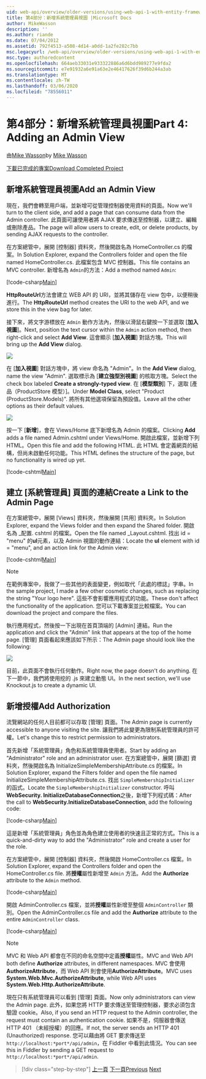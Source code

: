 ```yaml
---
uid: web-api/overview/older-versions/using-web-api-1-with-entity-framework-5/using-web-api-with-entity-framework-part-4
title: 第4部分：新增系統管理員視圖 |Microsoft Docs
author: MikeWasson
description: ''
ms.author: riande
ms.date: 07/04/2012
ms.assetid: 792f4513-a508-4d14-a0dd-1a2fe282c7bb
msc.legacyurl: /web-api/overview/older-versions/using-web-api-1-with-entity-framework-5/using-web-api-with-entity-framework-part-4
msc.type: authoredcontent
ms.openlocfilehash: 664aeb33031e933322886a6d6bdd989277e9fda2
ms.sourcegitcommit: e7e91932a6e91a63e2e46417626f39d6b244a3ab
ms.translationtype: MT
ms.contentlocale: zh-TW
ms.lasthandoff: 03/06/2020
ms.locfileid: "78556011"
---
```

# <a name="part-4-adding-an-admin-view"></a><span data-ttu-id="e0c7a-102">第4部分：新增系統管理員視圖</span><span class="sxs-lookup"><span data-stu-id="e0c7a-102">Part 4: Adding an Admin View</span></span>

<span data-ttu-id="e0c7a-103">由[Mike Wasson](https://github.com/MikeWasson)</span><span class="sxs-lookup"><span data-stu-id="e0c7a-103">by [Mike Wasson](https://github.com/MikeWasson)</span></span>

[<span data-ttu-id="e0c7a-104">下載已完成的專案</span><span class="sxs-lookup"><span data-stu-id="e0c7a-104">Download Completed Project</span></span>](https://code.msdn.microsoft.com/ASP-NET-Web-API-with-afa30545)

## <a name="add-an-admin-view"></a><span data-ttu-id="e0c7a-105">新增系統管理員視圖</span><span class="sxs-lookup"><span data-stu-id="e0c7a-105">Add an Admin View</span></span>

<span data-ttu-id="e0c7a-106">現在，我們會轉至用戶端，並新增可從管理控制器使用資料的頁面。</span><span class="sxs-lookup"><span data-stu-id="e0c7a-106">Now we'll turn to the client side, and add a page that can consume data from the Admin controller.</span></span> <span data-ttu-id="e0c7a-107">此頁面可讓使用者將 AJAX 要求傳送至控制器，以建立、編輯或刪除產品。</span><span class="sxs-lookup"><span data-stu-id="e0c7a-107">The page will allow users to create, edit, or delete products, by sending AJAX requests to the controller.</span></span>

<span data-ttu-id="e0c7a-108">在方案總管中，展開 [控制器] 資料夾，然後開啟名為 HomeController.cs 的檔案。</span><span class="sxs-lookup"><span data-stu-id="e0c7a-108">In Solution Explorer, expand the Controllers folder and open the file named HomeController.cs.</span></span> <span data-ttu-id="e0c7a-109">此檔案包含 MVC 控制器。</span><span class="sxs-lookup"><span data-stu-id="e0c7a-109">This file contains an MVC controller.</span></span> <span data-ttu-id="e0c7a-110">新增名為 `Admin`的方法：</span><span class="sxs-lookup"><span data-stu-id="e0c7a-110">Add a method named `Admin`:</span></span>

[!code-csharp[Main](using-web-api-with-entity-framework-part-4/samples/sample1.cs)]

<span data-ttu-id="e0c7a-111">**HttpRouteUrl**方法會建立 WEB API 的 URI，並將其儲存在 view 包中，以便稍後進行。</span><span class="sxs-lookup"><span data-stu-id="e0c7a-111">The **HttpRouteUrl** method creates the URI to the web API, and we store this in the view bag for later.</span></span>

<span data-ttu-id="e0c7a-112">接下來，將文字游標放在 `Admin` 動作方法內，然後以滑鼠右鍵按一下並選取 [**加入視圖**]。</span><span class="sxs-lookup"><span data-stu-id="e0c7a-112">Next, position the text cursor within the `Admin` action method, then right-click and select **Add View**.</span></span> <span data-ttu-id="e0c7a-113">這會顯示 [**加入視圖**] 對話方塊。</span><span class="sxs-lookup"><span data-stu-id="e0c7a-113">This will bring up the **Add View** dialog.</span></span>

![](using-web-api-with-entity-framework-part-4/_static/image1.png)

<span data-ttu-id="e0c7a-114">在 [**加入視圖**] 對話方塊中，將 view 命名為 "Admin"。</span><span class="sxs-lookup"><span data-stu-id="e0c7a-114">In the **Add View** dialog, name the view "Admin".</span></span> <span data-ttu-id="e0c7a-115">選取標示為 [**建立強型別視圖**] 的核取方塊。</span><span class="sxs-lookup"><span data-stu-id="e0c7a-115">Select the check box labeled **Create a strongly-typed view**.</span></span> <span data-ttu-id="e0c7a-116">在 [**模型類別**] 下，選取 [產品（ProductStore 模型）]。</span><span class="sxs-lookup"><span data-stu-id="e0c7a-116">Under **Model Class**, select "Product (ProductStore.Models)".</span></span> <span data-ttu-id="e0c7a-117">將所有其他選項保留為預設值。</span><span class="sxs-lookup"><span data-stu-id="e0c7a-117">Leave all the other options as their default values.</span></span>

![](using-web-api-with-entity-framework-part-4/_static/image2.png)

<span data-ttu-id="e0c7a-118">按一下 [**新增**]，會在 Views/Home 底下新增名為 Admin 的檔案。</span><span class="sxs-lookup"><span data-stu-id="e0c7a-118">Clicking **Add** adds a file named Admin.cshtml under Views/Home.</span></span> <span data-ttu-id="e0c7a-119">開啟此檔案，並新增下列 HTML。</span><span class="sxs-lookup"><span data-stu-id="e0c7a-119">Open this file and add the following HTML.</span></span> <span data-ttu-id="e0c7a-120">此 HTML 會定義網頁的結構，但尚未啟動任何功能。</span><span class="sxs-lookup"><span data-stu-id="e0c7a-120">This HTML defines the structure of the page, but no functionality is wired up yet.</span></span>

[!code-cshtml[Main](using-web-api-with-entity-framework-part-4/samples/sample2.cshtml)]

## <a name="create-a-link-to-the-admin-page"></a><span data-ttu-id="e0c7a-121">建立 [系統管理員] 頁面的連結</span><span class="sxs-lookup"><span data-stu-id="e0c7a-121">Create a Link to the Admin Page</span></span>

<span data-ttu-id="e0c7a-122">在方案總管中，展開 [Views] 資料夾，然後展開 [共用] 資料夾。</span><span class="sxs-lookup"><span data-stu-id="e0c7a-122">In Solution Explorer, expand the Views folder and then expand the Shared folder.</span></span> <span data-ttu-id="e0c7a-123">開啟名為 \_配置. cshtml 的檔案。</span><span class="sxs-lookup"><span data-stu-id="e0c7a-123">Open the file named \_Layout.cshtml.</span></span> <span data-ttu-id="e0c7a-124">找出 id = "menu" 的**ul**元素，以及 Admin 視圖的動作連結：</span><span class="sxs-lookup"><span data-stu-id="e0c7a-124">Locate the **ul** element with id = "menu", and an action link for the Admin view:</span></span>

[!code-cshtml[Main](using-web-api-with-entity-framework-part-4/samples/sample3.cshtml)]

> [!NOTE]
> <span data-ttu-id="e0c7a-125">在範例專案中，我做了一些其他的表面變更，例如取代「此處的標誌」字串。</span><span class="sxs-lookup"><span data-stu-id="e0c7a-125">In the sample project, I made a few other cosmetic changes, such as replacing the string "Your logo here".</span></span> <span data-ttu-id="e0c7a-126">這些不會影響應用程式的功能。</span><span class="sxs-lookup"><span data-stu-id="e0c7a-126">These don't affect the functionality of the application.</span></span> <span data-ttu-id="e0c7a-127">您可以下載專案並比較檔案。</span><span class="sxs-lookup"><span data-stu-id="e0c7a-127">You can download the project and compare the files.</span></span>

<span data-ttu-id="e0c7a-128">執行應用程式，然後按一下出現在首頁頂端的 [Admin] 連結。</span><span class="sxs-lookup"><span data-stu-id="e0c7a-128">Run the application and click the "Admin" link that appears at the top of the home page.</span></span> <span data-ttu-id="e0c7a-129">[管理] 頁面看起來應該如下所示：</span><span class="sxs-lookup"><span data-stu-id="e0c7a-129">The Admin page should look like the following:</span></span>

![](using-web-api-with-entity-framework-part-4/_static/image3.png)

<span data-ttu-id="e0c7a-130">目前，此頁面不會執行任何動作。</span><span class="sxs-lookup"><span data-stu-id="e0c7a-130">Right now, the page doesn't do anything.</span></span> <span data-ttu-id="e0c7a-131">在下一節中，我們將使用挖的 .js 來建立動態 UI。</span><span class="sxs-lookup"><span data-stu-id="e0c7a-131">In the next section, we'll use Knockout.js to create a dynamic UI.</span></span>

## <a name="add-authorization"></a><span data-ttu-id="e0c7a-132">新增授權</span><span class="sxs-lookup"><span data-stu-id="e0c7a-132">Add Authorization</span></span>

<span data-ttu-id="e0c7a-133">流覽網站的任何人目前都可以存取 [管理] 頁面。</span><span class="sxs-lookup"><span data-stu-id="e0c7a-133">The Admin page is currently accessible to anyone visiting the site.</span></span> <span data-ttu-id="e0c7a-134">讓我們將此變更為限制系統管理員的許可權。</span><span class="sxs-lookup"><span data-stu-id="e0c7a-134">Let's change this to restrict permission to administrators.</span></span>

<span data-ttu-id="e0c7a-135">首先新增「系統管理員」角色和系統管理員使用者。</span><span class="sxs-lookup"><span data-stu-id="e0c7a-135">Start by adding an "Administrator" role and an administrator user.</span></span> <span data-ttu-id="e0c7a-136">在方案總管中，展開 [篩選] 資料夾，然後開啟名為 InitializeSimpleMembershipAttribute.cs 的檔案。</span><span class="sxs-lookup"><span data-stu-id="e0c7a-136">In Solution Explorer, expand the Filters folder and open the file named InitializeSimpleMembershipAttribute.cs.</span></span> <span data-ttu-id="e0c7a-137">找出 `SimpleMembershipInitializer` 的函式。</span><span class="sxs-lookup"><span data-stu-id="e0c7a-137">Locate the `SimpleMembershipInitializer` constructor.</span></span> <span data-ttu-id="e0c7a-138">呼叫**WebSecurity. InitializeDatabaseConnection**之後，新增下列程式碼：</span><span class="sxs-lookup"><span data-stu-id="e0c7a-138">After the call to **WebSecurity.InitializeDatabaseConnection**, add the following code:</span></span>

[!code-csharp[Main](using-web-api-with-entity-framework-part-4/samples/sample4.cs)]

<span data-ttu-id="e0c7a-139">這是新增「系統管理員」角色並為角色建立使用者的快速且正常的方式。</span><span class="sxs-lookup"><span data-stu-id="e0c7a-139">This is a quick-and-dirty way to add the "Administrator" role and create a user for the role.</span></span>

<span data-ttu-id="e0c7a-140">在方案總管中，展開 [控制器] 資料夾，然後開啟 HomeController.cs 檔案。</span><span class="sxs-lookup"><span data-stu-id="e0c7a-140">In Solution Explorer, expand the Controllers folder and open the HomeController.cs file.</span></span> <span data-ttu-id="e0c7a-141">將**授權**屬性新增至 `Admin` 方法。</span><span class="sxs-lookup"><span data-stu-id="e0c7a-141">Add the **Authorize** attribute to the `Admin` method.</span></span>

[!code-csharp[Main](using-web-api-with-entity-framework-part-4/samples/sample5.cs)]

<span data-ttu-id="e0c7a-142">開啟 AdminController.cs 檔案，並將**授權**屬性新增至整個 `AdminController` 類別。</span><span class="sxs-lookup"><span data-stu-id="e0c7a-142">Open the AdminController.cs file and add the **Authorize** attribute to the entire `AdminController` class.</span></span>

[!code-csharp[Main](using-web-api-with-entity-framework-part-4/samples/sample6.cs)]

> [!NOTE]
> <span data-ttu-id="e0c7a-143">MVC 和 Web API 都會在不同的命名空間中定義**授權**屬性。</span><span class="sxs-lookup"><span data-stu-id="e0c7a-143">MVC and Web API both define **Authorize** attributes, in different namespaces.</span></span> <span data-ttu-id="e0c7a-144">MVC 會使用**AuthorizeAttribute**，而 Web API 則會使用**AuthorizeAttribute**。</span><span class="sxs-lookup"><span data-stu-id="e0c7a-144">MVC uses **System.Web.Mvc.AuthorizeAttribute**, while Web API uses **System.Web.Http.AuthorizeAttribute**.</span></span>

<span data-ttu-id="e0c7a-145">現在只有系統管理員可以看到 [管理] 頁面。</span><span class="sxs-lookup"><span data-stu-id="e0c7a-145">Now only administrators can view the Admin page.</span></span> <span data-ttu-id="e0c7a-146">此外，如果您將 HTTP 要求傳送至管理控制器，要求必須包含驗證 cookie。</span><span class="sxs-lookup"><span data-stu-id="e0c7a-146">Also, if you send an HTTP request to the Admin controller, the request must contain an authentication cookie.</span></span> <span data-ttu-id="e0c7a-147">如果不是，伺服器會傳送 HTTP 401 （未經授權）的回應。</span><span class="sxs-lookup"><span data-stu-id="e0c7a-147">If not, the server sends an HTTP 401 (Unauthorized) response.</span></span> <span data-ttu-id="e0c7a-148">您可以藉由將 GET 要求傳送至 `http://localhost:*port*/api/admin`，在 Fiddler 中看到此情況。</span><span class="sxs-lookup"><span data-stu-id="e0c7a-148">You can see this in Fiddler by sending a GET request to `http://localhost:*port*/api/admin`.</span></span>

> [!div class="step-by-step"]
> <span data-ttu-id="e0c7a-149">[上一頁](using-web-api-with-entity-framework-part-3.md)
> [下一頁](using-web-api-with-entity-framework-part-5.md)</span><span class="sxs-lookup"><span data-stu-id="e0c7a-149">[Previous](using-web-api-with-entity-framework-part-3.md)
[Next](using-web-api-with-entity-framework-part-5.md)</span></span>
